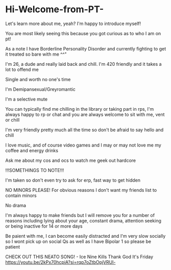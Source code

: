 # Hi-Welcome-from-PT-
Let's learn more about me, yeah? I'm happy to introduce myself!

You are most likely seeing this because you got curious as to who I am on pt!

As a note I have Borderline Personality Disorder and currently fighting to get it treated so bare with me ^^"

I'm 26, a dude and really laid back and chill. I'm 420 friendly and it takes a lot to offend me

Single and worth no one's time

I'm Demipansexual/Greyromantic

I'm a selective mute

You can typically find me chilling in the library or taking part in rps, I'm always happy to rp or chat and you are always welcome to sit with me, vent or chill

I'm very friendly pretty much all the time so don't be afraid to say hello and chill

I love music, and of course video games and I may or may not love me my coffee and energy drinks

Ask me about my cos and ocs to watch me geek out hardcore

!!!SOMETHINGS TO NOTE!!!

I'm taken so don't even try to ask for erp, fast way to get hidden

NO MINORS PLEASE! For obvious reasons I don't want my friends list to contain minors

No drama

I'm always happy to make friends but I will remove you for a number of reasons including lying about your age, constant drama, attention seeking or being inactive for 14 or more days

Be paient with me, I can become easily distracted and I'm very slow socially so I wont pick up on social Qs as well as I have Bipolar 1 so please be patient

CHECK OUT THIS NEATO SONG! - Ice Nine Kills Thank God It's Friday
https://youtu.be/2kPx70hcpiA?si=rqp7oZtbOpjVRUl-
